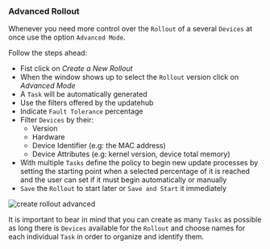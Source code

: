 ### Advanced Rollout

Whenever you need more control over the `Rollout` of a several `Devices` at once use the option `Advanced Mode`.

Follow the steps ahead:

- Fist click on *Create a New Rollout*
- When the window shows up to select the `Rollout` version click on *Advanced Mode*
- A `Task` will be automatically generated
- Use the filters offered by the updatehub
- Indicate `Fault Tolerance` percentage
- Filter `Devices` by their:
    - Version
    - Hardware
    - Device Identifier (e.g: the MAC address)
    - Device Attributes (e.g: kernel version, device total memory)
- With multiple `Tasks` define the policy to begin new update processes by setting the starting point when a selected percentage of it is reached and the user can set if it must begin automatically or manually
- `Save` the `Rollout` to start later or `Save and Start` it immediately

![create rollout advanced](/img/Dashboard/createRolloutAdvanced.png)

It is important to bear in mind that you can create as many `Tasks` as possible as long there is `Devices` available for the `Rollout` and choose names for each individual `Task` in order to organize and identify them.
